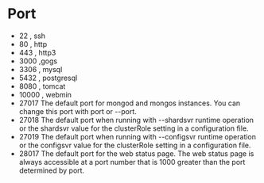 # Port

- 22 , ssh
- 80 , http
- 443 , http3
- 3000 ,gogs
- 3306 , mysql
- 5432 , postgresql
- 8080 , tomcat
- 10000 , webmin
- 27017   The default port for mongod and mongos instances. You can change this port with port or --port.
- 27018   The default port when running with --shardsvr runtime operation or the shardsvr value for the clusterRole setting in a configuration file.
- 27019   The default port when running with --configsvr runtime operation or the configsvr value for the clusterRole setting in a configuration file.
- 28017   The default port for the web status page. The web status page is always accessible at a port number that is 1000 greater than the port determined by port.
